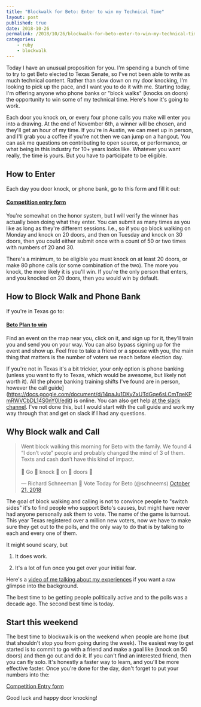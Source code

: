 ```yaml
---
title: "Blockwalk for Beto: Enter to win my Technical Time"
layout: post
published: true
date: 2018-10-26
permalink: /2018/10/26/blockwalk-for-beto-enter-to-win-my-technical-time/
categories:
    - ruby
    - blockwalk
---
```


Today I have an unusual proposition for you. I'm spending a bunch of time to try to get Beto elected to Texas Senate, so I've not been able to write as much technical content. Rather than slow down on my door knocking, I'm looking to pick up the pace, and I want you to do it with me. Starting today, I'm offering anyone who phone banks or "block walks" (knocks on doors) the opportunity to win some of my technical time. Here's how it's going to work.

Each door you knock on, or every four phone calls you make will enter you into a drawing. At the end of November 6th, a winner will be chosen, and they'll get an hour of my time. If you're in Austin, we can meet up in person, and I'll grab you a coffee if you're not then we can jump on a hangout. You can ask me questions on contributing to open source, or performance, or what being in this industry for 10+ years looks like. Whatever you want really, the time is yours. But you have to participate to be eligible.

## How to Enter

Each day you door knock, or phone bank, go to this form and fill it out:

#### [Competition entry form](https://goo.gl/forms/QBDMOprbjNrEAUut1)

You're somewhat on the honor system, but I will verify the winner has actually been doing what they enter. You can submit as many times as you like as long as they're different sessions. I.e., so if you go block walking on Monday and knock on 20 doors, and then on Tuesday and knock on 30 doors, then you could either submit once with a count of 50 or two times with numbers of 20 and 30.

There's a minimum, to be eligible you must knock on at least 20 doors, or make 80 phone calls (or some combination of the two). The more you knock, the more likely it is you'll win. If you're the only person that enters, and you knocked on 20 doors, then you would win by default.

## How to Block Walk and Phone Bank

If you're in Texas go to:

#### [Beto Plan to win](https://win.betofortexas.com)

Find an event on the map near you, click on it, and sign up for it, they'll train you and send you on your way. You can also bypass signing up for the event and show up. Feel free to take a friend or a spouse with you, the main thing that matters is the number of voters we reach before election day.

If you're not in Texas it's a bit trickier, your only option is phone banking (unless you want to fly to Texas, which would be awesome, but likely not worth it). All the phone banking training shifts I've found are in person, however the call guide](https://docs.google.com/document/d/14paJu1DKyZxUTdGqe6sLCmTqeKPmRWVCbDL14S0nY0I/edit) is online. You can also get help [at the slack channel](https://www.youtube.com/watch?v=5EmNVuI-i-I). I've not done this, but I would start with the call guide and work my way through that and get on slack if I had any questions.

## Why Block walk and Call

<blockquote class="twitter-tweet" data-lang="en"><p lang="en" dir="ltr">Went block walking this morning for Beto with the family. We found 4 “I don’t vote” people and probably changed the mind of 3 of them. Texts and cash don’t have this kind of impact.<br><br>👏 Go 👏 knock 👏 on 👏 doors 👏</p>&mdash; Richard Schneeman 🤠 Vote Today for Beto (@schneems) <a href="https://twitter.com/schneems/status/1054062962632200192?ref_src=twsrc%5Etfw">October 21, 2018</a></blockquote>
<script async src="https://platform.twitter.com/widgets.js" charset="utf-8"></script>

The goal of block walking and calling is not to convince people to "switch sides" it's to find people who support Beto's causes, but might have never had anyone personally ask them to vote. The name of the game is turnout. This year Texas registered over a million new voters, now we have to make sure they get out to the polls, and the only way to do that is by talking to each and every one of them.

It might sound scary, but

1) It does work.

2) It's a lot of fun once you get over your initial fear.

Here's a [video of me talking about my experiences](https://www.youtube.com/watch?v=mZl4bkUlaU4) if you want a raw glimpse into the background.

The best time to be getting people politically active and to the polls was a decade ago. The second best time is today.

## Start this weekend

The best time to blockwalk is on the weekend when people are home (but that shouldn't stop you from going during the week). The easiest way to get started is to commit to go with a friend and make a goal like (knock on 50 doors) and then go out and do it. If you can't find an interested friend, then you can fly solo. It's honestly a faster way to learn, and you'll be more effective faster. Once you're done for the day, don't forget to put your numbers into the:

[Competition Entry form](https://goo.gl/forms/QBDMOprbjNrEAUut1)

Good luck and happy door knocking!
